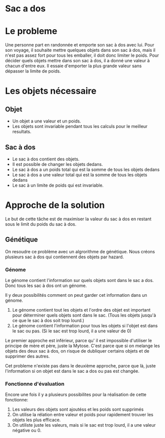 # Sac a dos

# Le probleme
Une personne part en randonnée et emporte son sac à dos avec lui. Pour son voyage, il souhaite mettre quelques objets dans son sac à dos, mais il n'est pas assez fort pour tous les emballer, il doit donc limiter le poids.
Pour décider quels objets mettre dans son sac à dos, il a donné une valeur à chacun d'entre eux. Il essaie d'emporter la plus grande valeur sans dépasser la limite de poids.

# Les objets nécessaire
## Objet
- Un objet a une valeur et un poids. 
- Les objets sont invariable pendant tous les calculs pour le meilleur resultats.
## Sac à dos
- Le sac à dos contient des objets. 
- Il est possible de changer les objets dedans.
- Le sac à dos a un poids total qui est la somme de tous les objets dedans
- Le sac à dos a une valeur total qui est la somme de tous les objets dedans
- Le sac à un limite de poids qui est invariable.

# Approche de la solution
Le but de cette tâche est de maximiser la valeur du sac à dos en restant sous le limit du poids du sac à dos.

## Génétique
On resoudre ce problème avec un algrorithme de génétique.
Nous créons plusieurs sac à dos qui contiennent des objets par hazard.
### Génome
Le génome contient l'information sur quels objets sont dans le sac a dos. Donc tous les sac à dos ont un génome.

Il y deux possibilités comment on peut garder cet information dans un génome.
1. Le génome contient tout les objets et l'ordre des objet est important pour déterminer quels objets sont dans le sac. (Tous les objets jusqu'à ce que le sac à dos soit trop lourd.)
2. Le génome contient l'information pour tous les objets si l'objet est dans le sac ou pas. (Si le sac est trop lourd, il a une valeur de 0)

Le premier approche est inférieur, parce qu' il est impossible d'utiliser le principe de mère et père, juste la Mytose. C'est parce que si on melange les objets des deux sac à dos, on risque de dubliquer certains objets et de supprimer des autres.

Cet probleme n'existe pas dans le deuxième approche, parce que là, juste l'information si on objet est dans le sac a dos ou pas est changée.

### Fonctionne d'évaluation
Encore une fois il y a plusieurs possibilites pour la réalisation de cette fonctionne:
1. Les valeurs des objets sont ajoutéss et les poids sont supprimés
2. On utilise la rélation entre valeur et poids pour rapidement trouver les objets les plus efficace.
3. On utiliste juste les valeurs, mais si le sac est trop lourd, il a une valeur négative ou 0.
